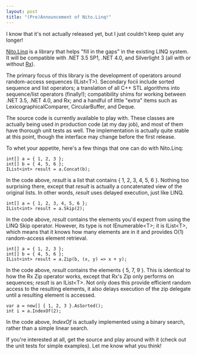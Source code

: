 ```yaml
---
layout: post
title: "(Pre)Announcement of Nito.Linq!"
---
```

I know that it's not actually released yet, but I just couldn't keep quiet any longer!

[Nito.Linq](http://nitolinq.codeplex.com/) is a library that helps "fill in the gaps" in the existing LINQ system. It will be compatible with .NET 3.5 SP1, .NET 4.0, and Silverlight 3 (all with or without [Rx](http://msdn.microsoft.com/en-us/devlabs/ee794896.aspx)).

The primary focus of this library is the development of operators around random-access sequences (IList\<T>). Secondary focii include sorted sequence and list operators; a translation of all C++ STL algorithms into sequence/list operators (finally!); compatibility shims for working between .NET 3.5, .NET 4.0, and Rx; and a handful of little "extra" items such as LexicographicalComparer, CircularBuffer, and Deque.

The source code is currently available to play with. These classes are actually being used in production code (at my day job), and most of them have thorough unit tests as well. The implementation is actually quite stable at this point, though the interface may change before the first release.

To whet your appetite, here's a few things that one can do with Nito.Linq:

    int[] a = { 1, 2, 3 };
    int[] b = { 4, 5, 6 };
    IList<int> result = a.Concat(b);

In the code above, _result_ is a list that contains { 1, 2, 3, 4, 5, 6 }. Nothing too surprising there, except that _result_ is actually a concatenated view of the original lists. In other words, _result_ uses delayed execution, just like LINQ.

    int[] a = { 1, 2, 3, 4, 5, 6 };
    IList<int> result = a.Skip(2);

In the code above, _result_ contains the elements you'd expect from using the LINQ Skip operator. However, its type is not IEnumerable\<T>; it is IList\<T>, which means that it knows how many elements are in it and provides O(1) random-access element retrieval.

    int[] a = { 1, 2, 3 };
    int[] b = { 4, 5, 6 };
    IList<int> result = a.Zip(b, (x, y) => x + y);

In the code above, _result_ contains the elements { 5, 7, 9 }. This is identical to how the Rx Zip operator works, except that Rx's Zip only performs on sequences; _result_ is an IList\<T>. Not only does this provide efficient random access to the resulting elements, it also delays execution of the zip delegate until a resulting element is accessed.

    var a = new[] { 1, 2, 3 }.AsSorted();
    int i = a.IndexOf(2);

In the code above, _IndexOf_ is actually implemented using a binary search, rather than a simple linear search.

If you're interested at all, get the source and play around with it (check out the unit tests for simple examples). Let me know what you think!

